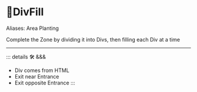 # 🔻<via>DivFill</via>

Aliases: Area Planting

Complete the Zone by dividing it into Divs, then filling each Div at a time

---

<!-- =================================================== -->
<!-- =================================================== -->
<!-- =================================================== -->
<!-- =================================================== -->
<!-- =================================================== -->
::: details 🛠 <dev>&&&</dev>

- Div comes from HTML
- Exit near Entrance
- Exit opposite Entrance
:::
